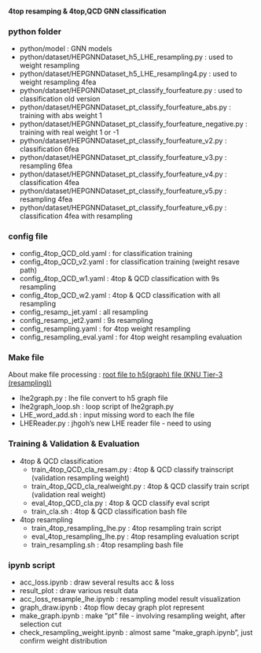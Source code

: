 #### 4top resamping & 4top,QCD GNN classification


### python folder

- python/model : GNN models
- python/dataset/HEPGNNDataset_h5_LHE_resampling.py : used to weight resampling
- python/dataset/HEPGNNDataset_h5_LHE_resampling4.py : used to weight resampling 4fea
- python/dataset/HEPGNNDataset_pt_classify_fourfeature.py : used to classification old version
- python/dataset/HEPGNNDataset_pt_classify_fourfeature_abs.py : training with abs weight 1
- python/dataset/HEPGNNDataset_pt_classify_fourfeature_negative.py : training with real weight 1 or -1
- python/dataset/HEPGNNDataset_pt_classify_fourfeature_v2.py : classification 6fea
- python/dataset/HEPGNNDataset_pt_classify_fourfeature_v3.py : resampling 6fea
- python/dataset/HEPGNNDataset_pt_classify_fourfeature_v4.py : classification 4fea
- python/dataset/HEPGNNDataset_pt_classify_fourfeature_v5.py : resampling 4fea
- python/dataset/HEPGNNDataset_pt_classify_fourfeature_v6.py : classification 4fea with resampling

### config file

- config_4top_QCD_old.yaml : for classification training
- config_4top_QCD_v2.yaml : for classification training (weight resave path)
- config_4top_QCD_w1.yaml : 4top & QCD classification with 9s resampling 
- config_4top_QCD_w2.yaml : 4top & QCD classification with all resampling
- config_resamp_jet.yaml : all resampling
- config_resamp_jet2.yaml : 9s resampling
- config_resampling.yaml : for 4top weight resampling
- config_resampling_eval.yaml : for 4top weight resampling evaluation

### Make file

About make file processing : [root file to h5(graph) file (KNU Tier-3 (resampling))](https://www.notion.so/root-file-to-h5-graph-file-KNU-Tier-3-resampling-a9ec7d9bbaec459aa254dbece96f4a94) 

- lhe2graph.py : lhe file convert to h5 graph file
- lhe2graph_loop.sh : loop script of lhe2graph.py
- LHE_word_add.sh : input missing word to each lhe file
- LHEReader.py : jhgoh’s new LHE reader file - need to using

### Training & Validation & Evaluation

- 4top & QCD classification
    - train_4top_QCD_cla_resam.py : 4top & QCD classify trainscript (validation resampling weight)
    - train_4top_QCD_cla_realweight.py : 4top & QCD classify train script (validation real weight)
    - eval_4top_QCD_cla.py : 4top & QCD classify eval script
    - train_cla.sh : 4top & QCD classification bash file
- 4top resampling
    - train_4top_resampling_lhe.py : 4top resampling train script
    - eval_4top_resampling_lhe.py : 4top resampling evaluation script
    - train_resampling.sh : 4top resampling bash file

### ipynb script

- acc_loss.ipynb : draw several results acc & loss
- result_plot : draw various result data
- acc_loss_resample_lhe.ipynb : resampling model result visualization
- graph_draw.ipynb : 4top flow decay graph plot represent
- make_graph.ipynb : make “pt” file - involving resampling weight, after selection cut
- check_resampling_weight.ipynb : almost same “make_graph.ipynb”, just confirm weight distribution
